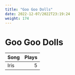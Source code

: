 ```yaml
---
title: "Goo Goo Dolls"
date: 2022-12-07/2022T23:19:24
weight: 174
---
```


# Goo Goo Dolls

 Song | Plays 
----- | -----:
Iris | 5
